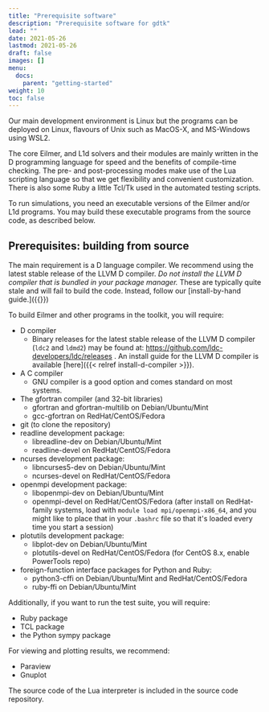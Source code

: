```yaml
---
title: "Prerequisite software"
description: "Prerequisite software for gdtk"
lead: ""
date: 2021-05-26
lastmod: 2021-05-26
draft: false
images: []
menu:
  docs:
    parent: "getting-started"
weight: 10
toc: false
---
```



Our main development environment is Linux but the programs can be deployed on
Linux, flavours of Unix such as MacOS-X, and MS-Windows using WSL2.

The core Eilmer, and L1d solvers and their modules are mainly written in the
D programming language for speed and the benefits of compile-time checking.
The pre- and post-processing modes make use of the Lua scripting language
so that we get flexibility and convenient customization.
There is also some Ruby a little Tcl/Tk used in the automated testing scripts.

To run simulations, you need an executable versions of the Eilmer and/or L1d programs.
You may build these executable programs from the source code, as described below.


## Prerequisites: building from source

The main requirement is a D language compiler.
We recommend using the latest stable release of the LLVM D compiler.
*Do not install the LLVM D compiler that is bundled in your package manager.*
These are typically quite stale and will fail to build the code.
Instead, follow our [install-by-hand guide.]({{<relref install-d-compiler>}})

To build Eilmer and other programs in the toolkit, you will require:

  + D compiler
      + Binary releases for the latest stable release of the LLVM D compiler (`ldc2` and `ldmd2`)
        may be found at: <https://github.com/ldc-developers/ldc/releases> .
        An install guide for the LLVM D compiler is available [here]({{< relref install-d-compiler >}}).
  + A C compiler
      + GNU compiler is a good option and comes standard on most systems.
  + The gfortran compiler (and 32-bit libraries)
      + gfortran and gfortran-multilib on Debian/Ubuntu/Mint
      + gcc-gfortran on RedHat/CentOS/Fedora
  + git (to clone the repository)
  + readline development package:
      + libreadline-dev on Debian/Ubuntu/Mint
      + readline-devel on RedHat/CentOS/Fedora
  + ncurses development package:
      + libncurses5-dev on Debian/Ubuntu/Mint
      + ncurses-devel on RedHat/CentOS/Fedora
  + openmpi development package:
      + libopenmpi-dev on Debian/Ubuntu/Mint
      + openmpi-devel on RedHat/CentOS/Fedora
        (after install on RedHat-family systems, load with `module load mpi/openmpi-x86_64`,
        and you might like to place that in your `.bashrc` file so that it's loaded every
        time you start a session)
  + plotutils development package:
      + libplot-dev on Debian/Ubuntu/Mint
      + plotutils-devel on RedHat/CentOS/Fedora (for CentOS 8.x, enable PowerTools repo)
  + foreign-function interface packages for Python and Ruby:
      + python3-cffi on Debian/Ubuntu/Mint and RedHat/CentOS/Fedora
      + ruby-ffi on Debian/Ubuntu/Mint

Additionally, if you want to run the test suite, you will require:

  + Ruby package
  + TCL package
  + the Python sympy package

For viewing and plotting results, we recommend:

  + Paraview
  + Gnuplot

The source code of the Lua interpreter is included in the source code repository.

